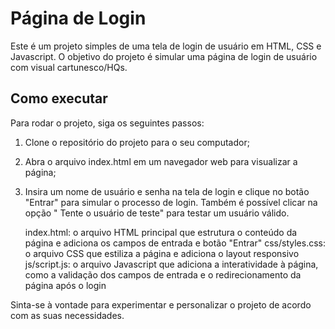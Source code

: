 # Página de Login

Este é um projeto simples de uma tela de login de usuário em HTML, CSS e Javascript. O objetivo do projeto é simular uma página de login de usuário com visual cartunesco/HQs.

## Como executar

Para rodar o projeto, siga os seguintes passos:

1. Clone o repositório do projeto para o seu computador;
2. Abra o arquivo index.html em um navegador web para visualizar a página;
3. Insira um nome de usuário e senha na tela de login e clique no botão "Entrar" para simular o processo de login. Também é possível clicar na opção " Tente o usuário de teste" para testar um usuário válido.

    index.html: o arquivo HTML principal que estrutura o conteúdo da página e adiciona os campos de entrada e botão "Entrar"
    css/styles.css: o arquivo CSS que estiliza a página e adiciona o layout responsivo
    js/script.js: o arquivo Javascript que adiciona a interatividade à página, como a validação dos campos de entrada e o redirecionamento da página após o login

Sinta-se à vontade para experimentar e personalizar o projeto de acordo com as suas necessidades.
